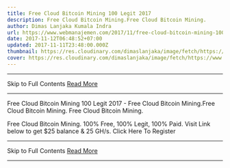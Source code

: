```yaml
---
title: Free Cloud Bitcoin Mining 100 Legit 2017
description: Free Cloud Bitcoin Mining.Free Cloud Bitcoin Mining.
author: Dimas Lanjaka Kumala Indra
url: https://www.webmanajemen.com/2017/11/free-cloud-bitcoin-mining-100-legit-2017.html
date: 2017-11-12T06:48:52+07:00
updated: 2017-11-11T23:48:00.000Z
thumbnail: https://res.cloudinary.com/dimaslanjaka/image/fetch/https://www.bitkonga.com/wp-content/uploads/2016/12/Bitcoin-cloud-mining.jpg
cover: https://res.cloudinary.com/dimaslanjaka/image/fetch/https://www.bitkonga.com/wp-content/uploads/2016/12/Bitcoin-cloud-mining.jpg
---
```


<hr/> Skip to Full Contents <a href="https://www.webmanajemen.com/2017/11/free-cloud-bitcoin-mining-100-legit-2017.html" rel="follow" class="button" id="read-more">Read More</a> <hr/> Free Cloud Bitcoin Mining 100 Legit 2017 - Free Cloud Bitcoin Mining.Free Cloud Bitcoin Mining. Free Cloud Bitcoin Mining.

Free Cloud Bitcoin Mining. 
100% Free, 100% Legit, 100% Paid. 
Visit Link below to get $25 balance & 25 GH/s. 
Click Here To Register <hr/> Skip to Full Contents <a href="https://www.webmanajemen.com/2017/11/free-cloud-bitcoin-mining-100-legit-2017.html" rel="follow" class="button" id="read-more">Read More</a> <hr/>